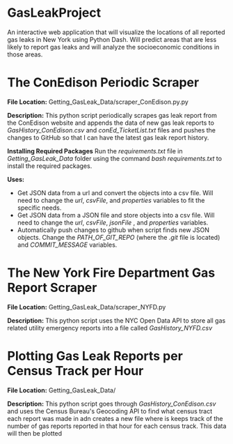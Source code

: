 # GasLeakProject
An interactive web application that will visualize the locations of all reported gas leaks in New York using Python Dash. Will predict areas that are less likely to report gas leaks and will analyze the socioeconomic conditions in those areas. 

# The ConEdison Periodic Scraper
**File Location:** Getting_GasLeak_Data/scraper_ConEdison.py.py

**Description:**
This python script periodically scrapes gas leak report from the ConEdison website and appends the data of new gas leak reports to *GasHistory_ConEdison.csv* and *conEd_TicketList.txt* files and pushes the changes to GitHub so that I can have the latest gas leak report history.

**Installing Required Packages**
Run the *requirements.txt* file in *Getting_GasLeak_Data* folder using the command *bash requirements.txt* to install the required packages.

**Uses:** 
* Get JSON data from a url and convert the objects into a csv file. Will need to change the *url*, *csvFile*, and *properties* variables to fit the specific needs.
* Get JSON data from a JSON file and store objects into a csv file. Will need to change the *url*, *csvFile*, *jsonFile* , and *properties* variables.
* Automatically push changes to github when script finds new JSON objects. Change the *PATH_OF_GIT_REPO* (where the *.git* file is located) and *COMMIT_MESSAGE* variables.

# The New York Fire Department Gas Report Scraper
**File Location:** Getting_GasLeak_Data/scraper_NYFD.py

**Description:**
This python script uses the NYC Open Data API to store all gas related utility emergency reports into a file called *GasHistory_NYFD.csv* 

# Plotting Gas Leak Reports per Census Track per Hour
**File Location:** Getting_GasLeak_Data/

**Description:**
This python script goes through *GasHistory_ConEdison.csv* and uses the Census Bureau's Geocoding API to find what census tract each report was made in adn creates a new file where is keeps track of the number of gas reports reported in that hour for each census track. This data will then be plotted
